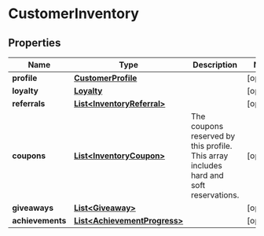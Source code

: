 

# CustomerInventory

## Properties

Name | Type | Description | Notes
------------ | ------------- | ------------- | -------------
**profile** | [**CustomerProfile**](CustomerProfile.md) |  |  [optional]
**loyalty** | [**Loyalty**](Loyalty.md) |  |  [optional]
**referrals** | [**List&lt;InventoryReferral&gt;**](InventoryReferral.md) |  |  [optional]
**coupons** | [**List&lt;InventoryCoupon&gt;**](InventoryCoupon.md) | The coupons reserved by this profile. This array includes hard and soft reservations.  |  [optional]
**giveaways** | [**List&lt;Giveaway&gt;**](Giveaway.md) |  |  [optional]
**achievements** | [**List&lt;AchievementProgress&gt;**](AchievementProgress.md) |  |  [optional]



